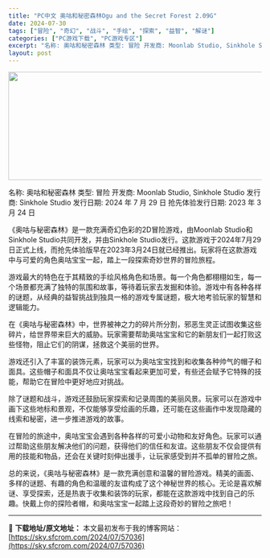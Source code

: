 ```yaml
---
title: "PC中文 奥咕和秘密森林Ogu and the Secret Forest 2.09G"
date: 2024-07-30
tags: ["冒险", "奇幻", "战斗", "手绘", "探索", "益智", "解谜"]
categories: ["PC游戏下载", "PC游戏专区"]
excerpt: "名称: 奥咕和秘密森林 类型: 冒险 开发商: Moonlab Studio, Sinkhole Studio 发行商: Sinkhole Studio 发行日期: 2024 年 7 月 29 日 抢先体验发行日期: 2023 年 3 月 24 日 《奥咕与秘密森林》是一款充满奇幻色彩的2D冒险游戏&hellip;"
layout: post
---
```


<img class="aligncenter size-full wp-image-57037" src="https://sky.sfcrom.com/wp-content/uploads/2024/07/2024073000492215.webp" alt="" width="660" height="215" />

名称: 奥咕和秘密森林
类型: 冒险
开发商: Moonlab Studio, Sinkhole Studio
发行商: Sinkhole Studio
发行日期: 2024 年 7 月 29 日
抢先体验发行日期: 2023 年 3 月 24 日

《奥咕与秘密森林》是一款充满奇幻色彩的2D冒险游戏，由Moonlab Studio和Sinkhole Studio共同开发，并由Sinkhole Studio发行。这款游戏于2024年7月29日正式上线，而抢先体验版早在2023年3月24日就已经推出。玩家将在这款游戏中与可爱的角色奥咕宝宝一起，踏上一段探索奇妙世界的冒险旅程。

游戏最大的特色在于其精致的手绘风格角色和场景。每一个角色都栩栩如生，每一个场景都充满了独特的氛围和故事，等待着玩家去发掘和体验。游戏中有各种各样的谜题，从经典的益智挑战到独具一格的游戏专属谜题，极大地考验玩家的智慧和逻辑能力。

在《奥咕与秘密森林》中，世界被神之力的碎片所分割，邪恶生灵正试图收集这些碎片，给世界带来巨大的威胁。玩家需要帮助奥咕宝宝和它的新朋友们一起打败这些怪物，阻止它们的阴谋，拯救这个美丽的世界。

游戏还引入了丰富的装饰元素，玩家可以为奥咕宝宝找到和收集各种帅气的帽子和面具。这些帽子和面具不仅让奥咕宝宝看起来更加可爱，有些还会赋予它特殊的技能，帮助它在冒险中更好地应对挑战。

除了谜题和战斗，游戏还鼓励玩家探索和记录周围的美丽风景。玩家可以在游戏中画下这些地标和景观，不仅能够享受绘画的乐趣，还可能在这些画作中发现隐藏的线索和秘密，进一步推进游戏的故事。

在冒险的旅途中，奥咕宝宝会遇到各种各样的可爱小动物和友好角色。玩家可以通过帮助这些朋友解决他们的问题，获得他们的信任和友谊。这些朋友不仅会提供有用的技能和物品，还会在关键时刻伸出援手，让玩家感受到并不孤单的冒险之旅。

总的来说，《奥咕与秘密森林》是一款充满创意和温馨的冒险游戏。精美的画面、多样的谜题、有趣的角色和温暖的友谊构成了这个神秘世界的核心。无论是喜欢解谜、享受探索，还是热衷于收集和装饰的玩家，都能在这款游戏中找到自己的乐趣。快戴上你的探险者帽，和奥咕宝宝一起踏上这段奇妙的冒险之旅吧！

---
📖 **下载地址/原文地址：** 本文最初发布于我的博客网站：[https://sky.sfcrom.com/2024/07/57036](https://sky.sfcrom.com/2024/07/57036)

